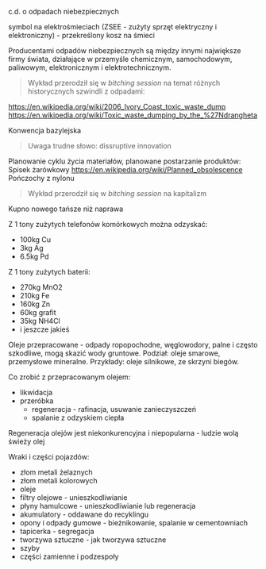 c.d. o odpadach niebezpiecznych

symbol na elektrośmieciach (ZSEE - zużyty sprzęt elektryczny i elektroniczny) - przekreślony kosz na śmieci

Producentami odpadów niebezpiecznych są między innymi największe firmy świata, działające w przemyśle chemicznym, samochodowym, paliwowym, elektronicznym i elektrotechnicznym.

> Wykład przerodził się w *bitching session* na temat różnych historycznych szwindli z odpadami:

https://en.wikipedia.org/wiki/2006_Ivory_Coast_toxic_waste_dump
https://en.wikipedia.org/wiki/Toxic_waste_dumping_by_the_%27Ndrangheta

Konwencja bazylejska

> Uwaga trudne słowo: dissruptive innovation

Planowanie cyklu życia materiałów, planowane postarzanie produktów:
Spisek żarówkowy 
https://en.wikipedia.org/wiki/Planned_obsolescence
Pończochy z nylonu

> Wykład przerodził się w *bitching session* na kapitalizm

Kupno nowego tańsze niż naprawa


Z 1 tony zużytych telefonów komórkowych można odzyskać:

- 100kg Cu
- 3kg Ag
- 6.5kg Pd

Z 1 tony zużytych baterii:

- 270kg MnO2
- 210kg Fe
- 160kg Zn
- 60kg grafit
- 35kg NH4Cl
- i jeszcze jakieś

Oleje przepracowane - odpady ropopochodne, węglowodory, palne i często szkodliwe, mogą skazić wody gruntowe. Podział: oleje smarowe, przemysłowe mineralne. Przykłady: oleje silnikowe, ze skrzyni biegów.

Co zrobić z przepracowanym olejem: 

- likwidacja
- przeróbka
	- regeneracja - rafinacja, usuwanie zanieczyszczeń
	- spalanie z odzyskiem ciepła

Regeneracja olejów jest niekonkurencyjna i niepopularna - ludzie wolą świeży olej


Wraki i części pojazdów:

- złom metali żelaznych
- złom metali kolorowych
- oleje
- filtry olejowe - unieszkodliwianie
- płyny hamulcowe - unieszkodliwianie lub regeneracja
- akumulatory - oddawane do recyklingu
- opony i odpady gumowe - bieżnikowanie, spalanie w cementowniach
- tapicerka - segregacja
- tworzywa sztuczne - jak tworzywa sztuczne
- szyby
- części zamienne i podzespoły

